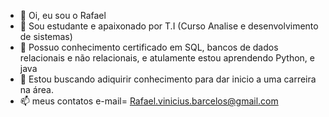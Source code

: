 - 👋 Oi, eu sou o Rafael
- 👀 Sou estudante e apaixonado por T.I (Curso Analise e desenvolvimento de sistemas)
- 🌱 Possuo conhecimento certificado em SQL, bancos de dados relacionais e não relacionais, e atulamente estou aprendendo Python, e java
- 💞️ Estou buscando adiquirir conhecimento para dar inicio a uma carreira na área.
- 📫 meus contatos e-mail= Rafael.vinicius.barcelos@gmail.com


